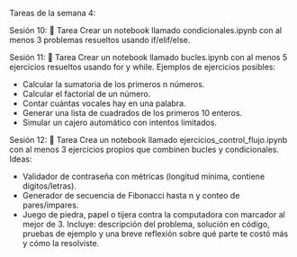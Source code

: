 Tareas de la semana 4:

Sesión 10:
📌 Tarea
Crear un notebook llamado condicionales.ipynb con al menos 3 problemas resueltos usando if/elif/else.

Sesión 11:
📌 Tarea
Crear un notebook llamado bucles.ipynb con al menos 5 ejercicios resueltos usando for y while.
Ejemplos de ejercicios posibles:
- Calcular la sumatoria de los primeros n números.
- Calcular el factorial de un número.
- Contar cuántas vocales hay en una palabra.
- Generar una lista de cuadrados de los primeros 10 enteros.
- Simular un cajero automático con intentos limitados.

Sesión 12:
📌 Tarea
Crea un notebook llamado ejercicios_control_flujo.ipynb con al menos 3 ejercicios propios que combinen bucles y condicionales. Ideas:
- Validador de contraseña con métricas (longitud mínima, contiene dígitos/letras).
- Generador de secuencia de Fibonacci hasta n y conteo de pares/impares.
- Juego de piedra, papel o tijera contra la computadora con marcador al mejor de 3. Incluye: descripción del problema, solución en código, pruebas de ejemplo y una breve reflexión sobre qué parte te costó más y cómo la resolviste.